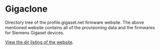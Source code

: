 # Gigaclone

Directory tree of the profile.gigaset.net firmware website.
The above mentioned website contains all of the provisioning data and the firmwares for Siemens Gigaset devices.

[View the dir listing of the website](https://daniil.it/gigaclone/tree).
